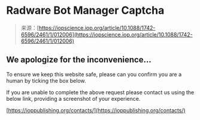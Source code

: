 <!--yml
category: 未分类
date: 2024-05-27 15:03:41
-->

# Radware Bot Manager Captcha

> 来源：[https://iopscience.iop.org/article/10.1088/1742-6596/2461/1/012006](https://iopscience.iop.org/article/10.1088/1742-6596/2461/1/012006)

## We apologize for the inconvenience...

To ensure we keep this website safe, please can you confirm you are a human by ticking the box below.

If you are unable to complete the above request please contact us using the below link, providing a screenshot of your experience.

[https://ioppublishing.org/contacts/](https://ioppublishing.org/contacts/)